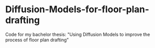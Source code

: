 # Diffusion-Models-for-floor-plan-drafting
Code for my bachelor thesis: "Using Diffusion Models to improve the process of floor plan drafting”
